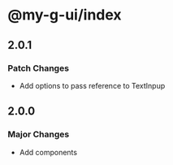 # @my-g-ui/index

## 2.0.1

### Patch Changes

- Add options to pass reference to TextInpup

## 2.0.0

### Major Changes

- Add components
